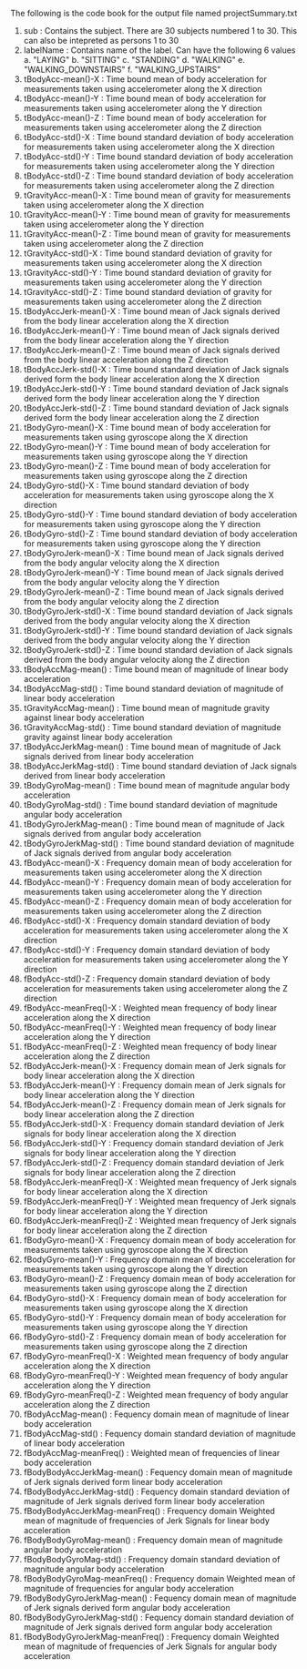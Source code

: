 The following is the code book for the output file named projectSummary.txt

1. sub : Contains the subject. There are 30 subjects numbered 1 to 30. This can also be intepreted as persons 1 to 30
2. labelName : Contains name of the label. Can have the following 6 values
				a. "LAYING" 
				b. "SITTING"
				c. "STANDING"
				d. "WALKING"
				e. "WALKING_DOWNSTAIRS" 
				f. "WALKING_UPSTAIRS"
3. tBodyAcc-mean()-X : Time bound mean of body acceleration for measurements taken using accelerometer along the X direction
4. tBodyAcc-mean()-Y : Time bound mean of body acceleration for measurements taken using accelerometer along the Y direction
5. tBodyAcc-mean()-Z : Time bound mean of body acceleration for measurements taken using accelerometer along the Z direction
6. tBodyAcc-std()-X : Time bound standard deviation of body acceleration for measurements taken using accelerometer along the X direction
7. tBodyAcc-std()-Y : Time bound standard deviation of body acceleration for measurements taken using accelerometer along the Y direction
8. tBodyAcc-std()-Z : Time bound standard deviation of body acceleration for measurements taken using accelerometer along the Z direction
9. tGravityAcc-mean()-X : Time bound mean of gravity for measurements taken using accelerometer along the X direction
10. tGravityAcc-mean()-Y : Time bound mean of gravity for measurements taken using accelerometer along the Y direction
11. tGravityAcc-mean()-Z : Time bound mean of gravity for measurements taken using accelerometer along the Z direction
12. tGravityAcc-std()-X : Time bound standard deviation of gravity for measurements taken using accelerometer along the X direction
13. tGravityAcc-std()-Y : Time bound standard deviation of gravity for measurements taken using accelerometer along the Y direction
14. tGravityAcc-std()-Z : Time bound standard deviation of gravity for measurements taken using accelerometer along the Z direction
15. tBodyAccJerk-mean()-X : Time bound mean of Jack signals derived from the body linear acceleration along the X direction
16. tBodyAccJerk-mean()-Y : Time bound mean of Jack signals derived from the body linear acceleration along the Y direction
17. tBodyAccJerk-mean()-Z : Time bound mean of Jack signals derived from the body linear acceleration along the Z direction
18. tBodyAccJerk-std()-X : Time bound standard deviation of Jack signals derived form the body linear acceleration along the X direction
19. tBodyAccJerk-std()-Y : Time bound standard deviation of Jack signals derived form the body linear acceleration along the Y direction
20. tBodyAccJerk-std()-Z : Time bound standard deviation of Jack signals derived form the body linear acceleration along the Z direction
21. tBodyGyro-mean()-X :  Time bound mean of body acceleration for measurements taken using gyroscope along the X direction 
22. tBodyGyro-mean()-Y :  Time bound mean of body acceleration for measurements taken using gyroscope along the Y direction 
23. tBodyGyro-mean()-Z :  Time bound mean of body acceleration for measurements taken using gyroscope along the Z direction 
24. tBodyGyro-std()-X :  Time bound standard deviation of body acceleration for measurements taken using gyroscope along the X direction 
25. tBodyGyro-std()-Y :  Time bound standard deviation of body acceleration for measurements taken using gyroscope along the Y direction 
26. tBodyGyro-std()-Z :  Time bound standard deviation of body acceleration for measurements taken using gyroscope along the Y direction 
27. tBodyGyroJerk-mean()-X : Time bound mean of Jack signals derived from the body angular velocity along the X direction
28. tBodyGyroJerk-mean()-Y : Time bound mean of Jack signals derived from the body angular velocity along the Y direction
29. tBodyGyroJerk-mean()-Z : Time bound mean of Jack signals derived from the body angular velocity along the Z direction
30. tBodyGyroJerk-std()-X : Time bound standard deviation of Jack signals derived from the body angular velocity along the X direction
31. tBodyGyroJerk-std()-Y : Time bound standard deviation of Jack signals derived from the body angular velocity along the Y direction
32. tBodyGyroJerk-std()-Z : Time bound standard deviation of Jack signals derived from the body angular velocity along the Z direction
33. tBodyAccMag-mean() : Time bound mean of magnitude of linear body acceleration
34. tBodyAccMag-std() : Time bound standard deviation of magnitude of linear body acceleration
35. tGravityAccMag-mean() : Time bound mean of magnitude gravity against linear body acceleration
36. tGravityAccMag-std() : Time bound standard deviation of magnitude gravity against linear body acceleration
37. tBodyAccJerkMag-mean() : Time bound mean of magnitude of Jack signals derived from linear body acceleration
38. tBodyAccJerkMag-std() : Time bound standard deviation of Jack signals derived from linear body acceleration
39. tBodyGyroMag-mean() : Time bound mean of magnitude angular body acceleration
40. tBodyGyroMag-std() : Time bound standard deviation of magnitude angular body acceleration
41. tBodyGyroJerkMag-mean() : Time bound mean of magnitude of Jack signals derived from angular body acceleration
42. tBodyGyroJerkMag-std() : Time bound standard deviation of magnitude of Jack signals derived from angular body acceleration
43. fBodyAcc-mean()-X : Frequency domain mean of body acceleration for measurements taken using accelerometer along the X direction
44. fBodyAcc-mean()-Y : Frequency domain mean of body acceleration for measurements taken using accelerometer along the Y direction
45. fBodyAcc-mean()-Z : Frequency domain mean of body acceleration for measurements taken using accelerometer along the Z direction
46. fBodyAcc-std()-X : Frequency domain standard deviation of body acceleration for measurements taken using accelerometer along the X direction
47. fBodyAcc-std()-Y : Frequency domain standard deviation of body acceleration for measurements taken using accelerometer along the Y direction
48. fBodyAcc-std()-Z : Frequency domain standard deviation of body acceleration for measurements taken using accelerometer along the Z direction
49. fBodyAcc-meanFreq()-X : Weighted mean frequency of body linear acceleration along the X direction
50. fBodyAcc-meanFreq()-Y : Weighted mean frequency of body linear acceleration along the Y direction
51. fBodyAcc-meanFreq()-Z : Weighted mean frequency of body linear acceleration along the Z direction
52. fBodyAccJerk-mean()-X : Frequency domain mean of Jerk signals for body linear acceleration along the X direction
53. fBodyAccJerk-mean()-Y : Frequency domain mean of Jerk signals for body linear acceleration along the Y direction
54. fBodyAccJerk-mean()-Z : Frequency domain mean of Jerk signals for body linear acceleration along the Z direction
55. fBodyAccJerk-std()-X : Frequency domain standard deviation of Jerk signals for body linear acceleration along the X direction
56. fBodyAccJerk-std()-Y : Frequency domain standard deviation of Jerk signals for body linear acceleration along the Y direction
57. fBodyAccJerk-std()-Z : Frequency domain standard deviation of Jerk signals for body linear acceleration along the Z direction
58. fBodyAccJerk-meanFreq()-X : Weighted mean frequency of Jerk signals for body linear acceleration along the X direction
59. fBodyAccJerk-meanFreq()-Y : Weighted mean frequency of Jerk signals for body linear acceleration along the Y direction
60. fBodyAccJerk-meanFreq()-Z : Weighted mean frequency of Jerk signals for body linear acceleration along the Z direction
61. fBodyGyro-mean()-X : Frequency domain mean of body acceleration for measurements taken using gyroscope along the X direction
62. fBodyGyro-mean()-Y : Frequency domain mean of body acceleration for measurements taken using gyroscope along the Y direction
63. fBodyGyro-mean()-Z : Frequency domain mean of body acceleration for measurements taken using gyroscope along the Z direction
64. fBodyGyro-std()-X : Frequency domain mean of body acceleration for measurements taken using gyroscope along the X direction
65. fBodyGyro-std()-Y : Frequency domain mean of body acceleration for measurements taken using gyroscope along the Y direction
66. fBodyGyro-std()-Z : Frequency domain mean of body acceleration for measurements taken using gyroscope along the Z direction
67. fBodyGyro-meanFreq()-X : Weighted mean frequency of body angular acceleration along the X direction
68. fBodyGyro-meanFreq()-Y : Weighted mean frequency of body angular acceleration along the Y direction
69. fBodyGyro-meanFreq()-Z : Weighted mean frequency of body angular acceleration along the Z direction
70. fBodyAccMag-mean() : Fequency domain mean of magnitude of linear body acceleration
71. fBodyAccMag-std() : Fequency domain standard deviation of magnitude of linear body acceleration
72. fBodyAccMag-meanFreq() : Weighted mean of frequencies of linear body acceleration
73. fBodyBodyAccJerkMag-mean() : Fequency domain mean of magnitude of Jerk signals derived form linear body acceleration
74. fBodyBodyAccJerkMag-std() : Fequency domain standard deviation of magnitude of Jerk signals derived form linear body acceleration
75. fBodyBodyAccJerkMag-meanFreq() : Frequency domain Weighted mean of magnitude of frequencies of Jerk Signals for linear body acceleration
76. fBodyBodyGyroMag-mean() : Frequency domain mean of magnitude angular body acceleration
77. fBodyBodyGyroMag-std() : Frequency domain standard deviation of magnitude angular body acceleration
78. fBodyBodyGyroMag-meanFreq() : Frequency domain Weighted mean of magnitude of frequencies for angular body acceleration
79. fBodyBodyGyroJerkMag-mean() : Fequency domain mean of magnitude of Jerk signals derived form angular body acceleration
80. fBodyBodyGyroJerkMag-std() : Fequency domain standard deviation of magnitude of Jerk signals derived form angular body acceleration
81. fBodyBodyGyroJerkMag-meanFreq() : Frequency domain Weighted mean of magnitude of frequencies of Jerk Signals for angular body acceleration
